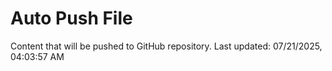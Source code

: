 # Auto Push File

Content that will be pushed to GitHub repository.
Last updated: 07/21/2025, 04:03:57 AM